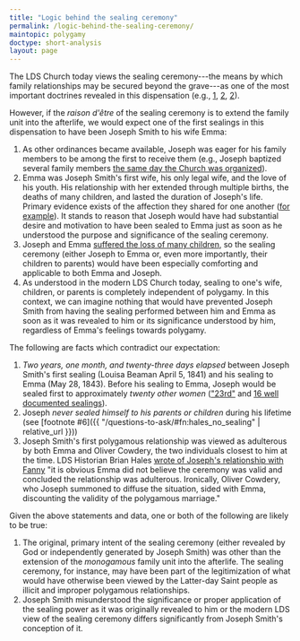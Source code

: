 ```yaml
---
title: "Logic behind the sealing ceremony"
permalink: /logic-behind-the-sealing-ceremony/
maintopic: polygamy
doctype: short-analysis
layout: page
---
```


The LDS Church today views the sealing ceremony---the means by which family relationships may be secured beyond the grave---as one of the most important doctrines revealed in this dispensation (e.g., [1](https://www.churchofjesuschrist.org/ensign/2011/09/the-sealing-ordinance-links-families-eternally?lang=eng), [2](https://www.churchofjesuschrist.org/ensign/1998/06/marriage-in-the-lords-way-part-one?lang=eng), [2](https://www.churchofjesuschrist.org/media-library/video/2011-03-121-the-sealing-power?lang=eng)).

However, if the _raison d'être_ of the sealing ceremony is to extend the family unit into the afterlife, we would expect one of the first sealings in this dispensation to have been Joseph Smith to his wife Emma:

1. As other ordinances became available, Joseph was eager for his family members to be among the first to receive them (e.g., Joseph baptized several family members [the same day the Church was organized](https://www.churchofjesuschrist.org/manual/teachings-joseph-smith/chapter-7?lang=eng)).
1. Emma was Joseph Smith's first wife, his only legal wife, and the love of his youth.  His relationship with her extended through multiple births, the deaths of many children, and lasted the duration of Joseph's life.  Primary evidence exists of the affection they shared for one another ([for example](http://www.josephsmithpapers.org/paper-summary/letter-to-emma-smith-6-june-1832/3)).  It stands to reason that Joseph would have had substantial desire and motivation to have been sealed to Emma just as soon as he understood the purpose and significance of the sealing ceremony.
1. Joseph and Emma [suffered the loss of many children](http://www.ldsliving.com/What-Happened-to-Joseph-Smith-and-Emma-s-Children/s/80310), so the sealing ceremony (either Joseph to Emma or, even more importantly, their children to parents) would have been especially comforting and applicable to both Emma and Joseph. 
1. As understood in the modern LDS Church today, sealing to one's wife, children, or parents is completely independent of polygamy.  In this context, we can imagine nothing that would have prevented Joseph Smith from having the sealing performed between him and Emma as soon as it was revealed to him or its significance understood by him, regardless of Emma's feelings towards polygamy.

The following are facts which contradict our expectation:

1.  *Two years, one month, and twenty-three days elapsed* between Joseph Smith's first sealing (Louisa Beaman April 5, 1841) and his sealing to Emma (May 28, 1843). Before his sealing to Emma, Joseph would be sealed first to approximately *twenty other women* (["23rd"](http://www.mormonstories.org/new-lds-org-polygamy-essays-part-1-with-lindsay-hansen-park-john-hamer-and-j-nelson-seawright/) and [16 well documented sealings](http://josephsmithspolygamy.org/plural-wives-overview/)).
1. Joseph *never sealed himself to his parents or children* during his lifetime (see [footnote #6]({{ "/questions-to-ask/#fn:hales_no_sealing" | relative_url }}))
1. Joseph Smith's first polygamous relationship was viewed as adulterous by both Emma and Oliver Cowdery, the two individuals closest to him at the time.  LDS Historian Brian Hales [wrote of Joseph's relationship with Fanny](http://josephsmithspolygamy.org/plural-wives-overview/fanny-alger/) "it is obvious Emma did not believe the ceremony was valid and concluded the relationship was adulterous. Ironically, Oliver Cowdery, who Joseph summoned to diffuse the situation, sided with Emma, discounting the validity of the polygamous marriage."

Given the above statements and data, one or both of the following are likely to be true:

1. The original, primary intent of the sealing ceremony (either revealed by God or independently generated by Joseph Smith) was other than the extension of the _monogamous_ family unit into the afterlife.  The sealing ceremony, for instance, may have been part of the legitimization of what would have otherwise been viewed by the Latter-day Saint people as illicit and improper polygamous relationships.
1. Joseph Smith misunderstood the significance or proper application of the sealing power as it was originally revealed to him or the modern LDS view of the sealing ceremony differs significantly from Joseph Smith's conception of it.

